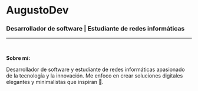 # AugustoDev
### Desarrollador de software | Estudiante de redes informáticas 

<hr>

<br>

**Sobre mí:**

Desarrollador de software y estudiante de redes informáticas apasionado de la tecnología y la innovación. Me enfoco en crear soluciones digitales elegantes y minimalistas que inspiran 🌟.

